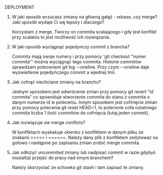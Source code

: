 DEPLOYMENT

1. W jaki sposób wrzucasz zmiany na główną gałąź - rebase, czy merge? Jaki sposób wydaje Ci się lepszy i dlaczego?

    Korzystam z merge. Tworzy on commita scalającego i gdy jest konflikt przy scalaniu to jest możliwość ich rozwiązania.
    
2. W jaki sposób wyciągnąć pojedynczy commit z brancha?

    Commity mają swoje numery i przy pomocy 'git checkout "numer commita"' można wyciągnąć tego commita. Historie commitów sprawdzam poleceniem git log --oneline.
    Przy czym --oneline daje wyświetlenie pojedyńczego commit a wjednej linii. 
    
3. Jak cofnąć niechciane zmiany na branchu?

    Jednym sposobem jest odwrócenie zmian przy pomocy git revert "id commita" co spowoduje stworzenie commita do stanu z commita o danym numerze id w poleceniu. 
    Innym sposobem jest cofinięcie zmian przy pomocy polecenia git reset HEAD~1, to polecenie cofa ostatniego commita liczba 1 ilość commitów do cofnięcia (tutaj jeden commit).
    
5. Jak rozwiązuje sie merge conflicts?
    
    W konfliktach wyskakuje okienko z konfliktem w danym pliku ze znakami >>>>> i ======. Należy dany plik z konfliktem zedytować na gotowo i następnie po zapisaniu zmian zrobić merge commita. 
    
6. Jak odłożyć uncommited zmiany lub nadpisać commit w razie gdybyś musiał(a) przejść do pracy nad innym branchem?
    
   Należy skorzystać ze schowka git stash i tam zapisać te zmiany. 
    


 